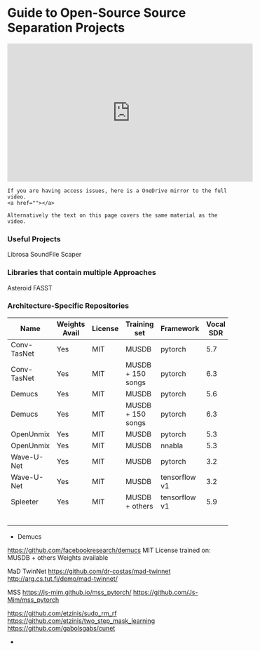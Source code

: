Guide to Open-Source Source Separation Projects
===============================================

<p align="center">
<iframe width="560" height="315" src="https://www.youtube.com/embed/FTQbiNvZqaY" frameborder="0" allow="accelerometer; autoplay; encrypted-media; gyroscope; picture-in-picture" allowfullscreen></iframe>
</p>

```{dropdown} Video not working?
If you are having access issues, here is a OneDrive mirror to the full video.
<a href=""></a>

Alternatively the text on this page covers the same material as the video.
```

### Useful Projects

Librosa
SoundFile
Scaper


### Libraries that contain multiple Approaches

Asteroid
FASST



### Architecture-Specific Repositories

| Name        | Weights Avail | License | Training set      | Framework     | Vocal SDR |
|-------------|---------------|---------|-------------------|---------------|-----------|
| Conv-TasNet | Yes           | MIT     | MUSDB             | pytorch       | 5.7       |
| Conv-TasNet | Yes           | MIT     | MUSDB + 150 songs | pytorch       | 6.3       |
| Demucs      | Yes           | MIT     | MUSDB             | pytorch       | 5.6       |
| Demucs      | Yes           | MIT     | MUSDB + 150 songs | pytorch       | 6.3       |
| OpenUnmix   | Yes           | MIT     | MUSDB             | pytorch       | 5.3       |
| OpenUnmix   | Yes           | MIT     | MUSDB             | nnabla        | 5.3       |
| Wave-U-Net  | Yes           | MIT     | MUSDB             | pytorch       | 3.2       |
| Wave-U-Net  | Yes           | MIT     | MUSDB             | tensorflow v1 | 3.2       |
| Spleeter    | Yes           | MIT     | MUSDB + others    | tensorflow v1 | 5.9       |
|             |               |         |                   |               |           |
|             |               |         |                   |               |           |
|             |               |         |                   |               |           |
|             |               |         |                   |               |           |
|             |               |         |                   |               |           |

- Demucs

https://github.com/facebookresearch/demucs
MIT License 
trained on: MUSDB + others
Weights available


MaD TwinNet
https://github.com/dr-costas/mad-twinnet
http://arg.cs.tut.fi/demo/mad-twinnet/

MSS
https://js-mim.github.io/mss_pytorch/
https://github.com/Js-Mim/mss_pytorch


https://github.com/etzinis/sudo_rm_rf
https://github.com/etzinis/two_step_mask_learning
https://github.com/gabolsgabs/cunet

- 